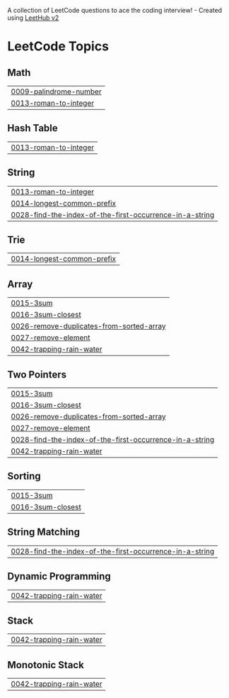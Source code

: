 A collection of LeetCode questions to ace the coding interview! - Created using [LeetHub v2](https://github.com/arunbhardwaj/LeetHub-2.0)
<!---LeetCode Topics Start-->
# LeetCode Topics
## Math
|  |
| ------- |
| [0009-palindrome-number](https://github.com/NarsingAbhilashGoud/leetcode/tree/master/0009-palindrome-number) |
| [0013-roman-to-integer](https://github.com/NarsingAbhilashGoud/leetcode/tree/master/0013-roman-to-integer) |
## Hash Table
|  |
| ------- |
| [0013-roman-to-integer](https://github.com/NarsingAbhilashGoud/leetcode/tree/master/0013-roman-to-integer) |
## String
|  |
| ------- |
| [0013-roman-to-integer](https://github.com/NarsingAbhilashGoud/leetcode/tree/master/0013-roman-to-integer) |
| [0014-longest-common-prefix](https://github.com/NarsingAbhilashGoud/leetcode/tree/master/0014-longest-common-prefix) |
| [0028-find-the-index-of-the-first-occurrence-in-a-string](https://github.com/NarsingAbhilashGoud/leetcode/tree/master/0028-find-the-index-of-the-first-occurrence-in-a-string) |
## Trie
|  |
| ------- |
| [0014-longest-common-prefix](https://github.com/NarsingAbhilashGoud/leetcode/tree/master/0014-longest-common-prefix) |
## Array
|  |
| ------- |
| [0015-3sum](https://github.com/NarsingAbhilashGoud/leetcode/tree/master/0015-3sum) |
| [0016-3sum-closest](https://github.com/NarsingAbhilashGoud/leetcode/tree/master/0016-3sum-closest) |
| [0026-remove-duplicates-from-sorted-array](https://github.com/NarsingAbhilashGoud/leetcode/tree/master/0026-remove-duplicates-from-sorted-array) |
| [0027-remove-element](https://github.com/NarsingAbhilashGoud/leetcode/tree/master/0027-remove-element) |
| [0042-trapping-rain-water](https://github.com/NarsingAbhilashGoud/leetcode/tree/master/0042-trapping-rain-water) |
## Two Pointers
|  |
| ------- |
| [0015-3sum](https://github.com/NarsingAbhilashGoud/leetcode/tree/master/0015-3sum) |
| [0016-3sum-closest](https://github.com/NarsingAbhilashGoud/leetcode/tree/master/0016-3sum-closest) |
| [0026-remove-duplicates-from-sorted-array](https://github.com/NarsingAbhilashGoud/leetcode/tree/master/0026-remove-duplicates-from-sorted-array) |
| [0027-remove-element](https://github.com/NarsingAbhilashGoud/leetcode/tree/master/0027-remove-element) |
| [0028-find-the-index-of-the-first-occurrence-in-a-string](https://github.com/NarsingAbhilashGoud/leetcode/tree/master/0028-find-the-index-of-the-first-occurrence-in-a-string) |
| [0042-trapping-rain-water](https://github.com/NarsingAbhilashGoud/leetcode/tree/master/0042-trapping-rain-water) |
## Sorting
|  |
| ------- |
| [0015-3sum](https://github.com/NarsingAbhilashGoud/leetcode/tree/master/0015-3sum) |
| [0016-3sum-closest](https://github.com/NarsingAbhilashGoud/leetcode/tree/master/0016-3sum-closest) |
## String Matching
|  |
| ------- |
| [0028-find-the-index-of-the-first-occurrence-in-a-string](https://github.com/NarsingAbhilashGoud/leetcode/tree/master/0028-find-the-index-of-the-first-occurrence-in-a-string) |
## Dynamic Programming
|  |
| ------- |
| [0042-trapping-rain-water](https://github.com/NarsingAbhilashGoud/leetcode/tree/master/0042-trapping-rain-water) |
## Stack
|  |
| ------- |
| [0042-trapping-rain-water](https://github.com/NarsingAbhilashGoud/leetcode/tree/master/0042-trapping-rain-water) |
## Monotonic Stack
|  |
| ------- |
| [0042-trapping-rain-water](https://github.com/NarsingAbhilashGoud/leetcode/tree/master/0042-trapping-rain-water) |
<!---LeetCode Topics End-->